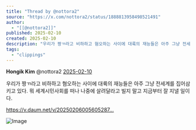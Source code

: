 ```yaml
---
title: "Thread by @nottora2"
source: "https://x.com/nottora2/status/1888813958498521491"
author:
  - "[[@nottora2]]"
published: 2025-02-10
created: 2025-02-10
description: "우리가 짱ㄲ라고 비하하고 혐오하는 사이에 대륙의 재능들은 아주 그냥 전세계를 집어삼키고 있다. 뭐 세계시민사회를 떠나 나중에 살려달라고 빌지 말고 지금부터 잘 지낼 일이다. https://v.daum.net/v/20250206005605287…"
tags:
  - "clippings"
---
```

**Hongik Kim** @nottora2 [2025-02-10](https://x.com/nottora2/status/1888813958498521491)

우리가 짱ㄲ라고 비하하고 혐오하는 사이에 대륙의 재능들은 아주 그냥 전세계를 집어삼키고 있다. 뭐 세계시민사회를 떠나 나중에 살려달라고 빌지 말고 지금부터 잘 지낼 일이다.

https://v.daum.net/v/20250206005605287…

![Image](https://pbs.twimg.com/media/GjZqSEJbwAAcqGy?format=jpg&name=large)